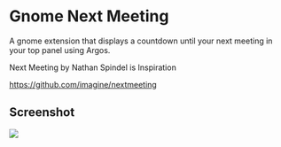 # Gnome Next Meeting
A gnome extension that displays a countdown until your next meeting in your top panel using Argos.

Next Meeting by Nathan Spindel is Inspiration

https://github.com/imagine/nextmeeting

## Screenshot
<img src="https://github.com/tjwells47/gnome-next-meeting/blob/master/SSHOT.png?raw=true">
